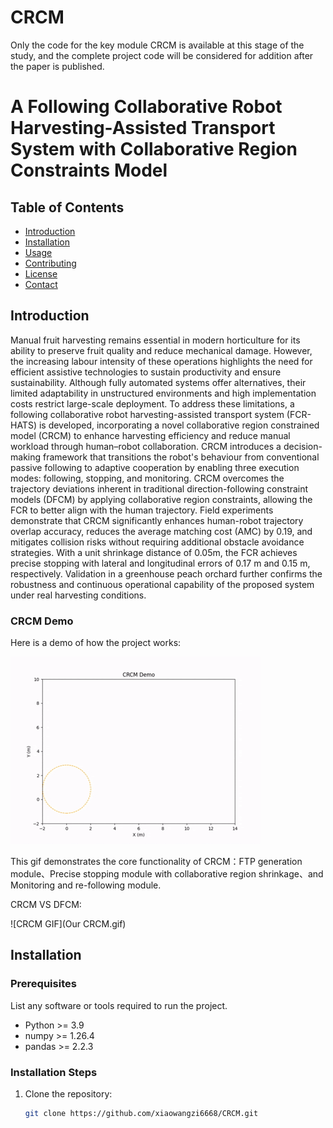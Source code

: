 # CRCM
 Only the code for the key module CRCM is available at this stage of the study, and the complete project code will be considered for addition after the paper is published.
# A Following Collaborative Robot Harvesting-Assisted Transport System with Collaborative Region Constraints Model  

## Table of Contents

- [Introduction](#introduction)
- [Installation](#installation)
- [Usage](#usage)
- [Contributing](#contributing)
- [License](#license)
- [Contact](#contact)

## Introduction
Manual fruit harvesting remains essential in modern horticulture for its ability to preserve fruit quality and reduce mechanical damage. However, the increasing labour intensity of these operations highlights the need for efficient assistive technologies to sustain productivity and ensure sustainability. Although fully automated systems offer alternatives, their limited adaptability in unstructured environments and high implementation costs restrict large-scale deployment. To address these limitations, a following collaborative robot harvesting-assisted transport system (FCR-HATS) is developed, incorporating a novel collaborative region constrained model (CRCM) to enhance harvesting efficiency and reduce manual workload through human–robot collaboration. CRCM introduces a decision-making framework that transitions the robot's behaviour from conventional passive following to adaptive cooperation by enabling three execution modes: following, stopping, and monitoring. CRCM overcomes the trajectory deviations inherent in traditional direction-following constraint models (DFCM) by applying collaborative region constraints, allowing the FCR to better align with the human trajectory. Field experiments demonstrate that CRCM significantly enhances human-robot trajectory overlap accuracy, reduces the average matching cost (AMC) by 0.19, and mitigates collision risks without requiring additional obstacle avoidance strategies. With a unit shrinkage distance of 0.05m, the FCR achieves precise stopping with lateral and longitudinal errors of 0.17 m and 0.15 m, respectively. Validation in a greenhouse peach orchard further confirms the robustness and continuous operational capability of the proposed system under real harvesting conditions. 
### CRCM Demo

Here is a demo of how the project works:

![Demo GIF](CRCM.gif)

This gif demonstrates the core functionality of CRCM：FTP generation module、Precise stopping module with collaborative region shrinkage、and Monitoring and re-following module.

CRCM VS DFCM:

![CRCM GIF](Our CRCM.gif)

## Installation

### Prerequisites

List any software or tools required to run the project.

- Python >= 3.9
- numpy >= 1.26.4
- pandas >= 2.2.3

### Installation Steps

1. Clone the repository:
   ```bash
   git clone https://github.com/xiaowangzi6668/CRCM.git
